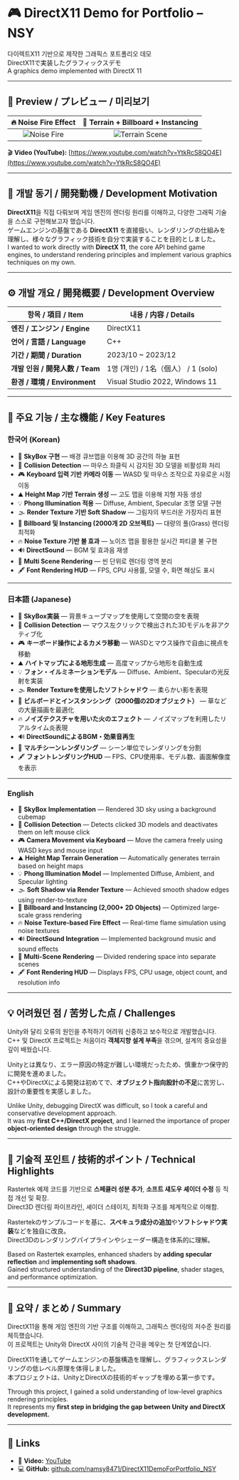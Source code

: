 # 🎮 DirectX11 Demo for Portfolio – NSY  
다이렉트X11 기반으로 제작한 그래픽스 포트폴리오 데모  
DirectX11で実装したグラフィックスデモ  
A graphics demo implemented with DirectX 11

---

## 🎥 Preview / プレビュー / 미리보기  

| 🔥 Noise Fire Effect | 🌿 Terrain + Billboard + Instancing |
|:----------------------:|:----------------------------------:|
| ![Noise Fire](https://github.com/namsy8471/DirectX11DemoForPortfolio_NSY/assets/31647755/bf59dafa-3dc4-4421-88ff-8e048d593696) | ![Terrain Scene](https://github.com/namsy8471/DirectX11DemoForPortfolio_NSY/assets/31647755/f4b43db1-0b06-4a5e-a63b-c8b82e987963) |

🎬 **Video (YouTube):** [https://www.youtube.com/watch?v=YtkRcS8QO4E](https://www.youtube.com/watch?v=YtkRcS8QO4E)

---

## 🧠 개발 동기 / 開発動機 / Development Motivation  
**DirectX11**을 직접 다뤄보며 게임 엔진의 렌더링 원리를 이해하고, 다양한 그래픽 기술을 스스로 구현해보고자 했습니다.  
ゲームエンジンの基盤である **DirectX11** を直接扱い、レンダリングの仕組みを理解し、様々なグラフィック技術を自分で実装することを目的としました。  
I wanted to work directly with **DirectX 11**, the core API behind game engines, to understand rendering principles and implement various graphics techniques on my own.

---

## ⚙️ 개발 개요 / 開発概要 / Development Overview

| 항목 / 項目 / Item | 내용 / 内容 / Details |
|--------------------|----------------------|
| **엔진 / エンジン / Engine** | DirectX11 |
| **언어 / 言語 / Language** | C++ |
| **기간 / 期間 / Duration** | 2023/10 ~ 2023/12 |
| **개발 인원 / 開発人数 / Team** | 1명 (개인) / 1名（個人） / 1 (solo) |
| **환경 / 環境 / Environment** | Visual Studio 2022, Windows 11 |

---

## 🌟 주요 기능 / 主な機能 / Key Features

### 한국어 (Korean)
- 🌌 **SkyBox 구현** — 배경 큐브맵을 이용해 3D 공간의 하늘 표현  
- 🧱 **Collision Detection** — 마우스 좌클릭 시 감지된 3D 모델을 비활성화 처리  
- 🎮 **Keyboard 입력 기반 카메라 이동** — WASD 및 마우스 조작으로 자유로운 시점 이동  
- ⛰️ **Height Map 기반 Terrain 생성** — 고도 맵을 이용해 지형 자동 생성  
- 💡 **Phong Illumination 적용** — Diffuse, Ambient, Specular 조명 모델 구현  
- 🌫️ **Render Texture 기반 Soft Shadow** — 그림자의 부드러운 가장자리 표현  
- 🍃 **Billboard 및 Instancing (2000개 2D 오브젝트)** — 대량의 풀(Grass) 렌더링 최적화  
- 🔥 **Noise Texture 기반 불 효과** — 노이즈 맵을 활용한 실시간 파티클 불 구현  
- 🔊 **DirectSound** — BGM 및 효과음 재생  
- 🧭 **Multi Scene Rendering** — 씬 단위로 렌더링 영역 분리  
- 🖋️ **Font Rendering HUD** — FPS, CPU 사용률, 모델 수, 화면 해상도 표시  

---

### 日本語 (Japanese)
- 🌌 **SkyBox実装** — 背景キューブマップを使用して空間の空を表現  
- 🧱 **Collision Detection** — マウス左クリックで検出された3Dモデルを非アクティブ化  
- 🎮 **キーボード操作によるカメラ移動** — WASDとマウス操作で自由に視点を移動  
- ⛰️ **ハイトマップによる地形生成** — 高度マップから地形を自動生成  
- 💡 **フォン・イルミネーションモデル** — Diffuse、Ambient、Specularの光反射を実装  
- 🌫️ **Render Textureを使用したソフトシャドウ** — 柔らかい影を表現  
- 🍃 **ビルボードとインスタンシング（2000個の2Dオブジェクト）** — 草などの大量描画を最適化  
- 🔥 **ノイズテクスチャを用いた火のエフェクト** — ノイズマップを利用したリアルタイム炎表現  
- 🔊 **DirectSoundによるBGM・効果音再生**  
- 🧭 **マルチシーンレンダリング** — シーン単位でレンダリングを分割  
- 🖋️ **フォントレンダリングHUD** — FPS、CPU使用率、モデル数、画面解像度を表示  

---

### English
- 🌌 **SkyBox Implementation** — Rendered 3D sky using a background cubemap  
- 🧱 **Collision Detection** — Detects clicked 3D models and deactivates them on left mouse click  
- 🎮 **Camera Movement via Keyboard** — Move the camera freely using WASD keys and mouse input  
- ⛰️ **Height Map Terrain Generation** — Automatically generates terrain based on height maps  
- 💡 **Phong Illumination Model** — Implemented Diffuse, Ambient, and Specular lighting  
- 🌫️ **Soft Shadow via Render Texture** — Achieved smooth shadow edges using render-to-texture  
- 🍃 **Billboard and Instancing (2,000+ 2D Objects)** — Optimized large-scale grass rendering  
- 🔥 **Noise Texture-based Fire Effect** — Real-time flame simulation using noise textures  
- 🔊 **DirectSound Integration** — Implemented background music and sound effects  
- 🧭 **Multi-Scene Rendering** — Divided rendering space into separate scenes  
- 🖋️ **Font Rendering HUD** — Displays FPS, CPU usage, object count, and resolution info 

---

## 💡 어려웠던 점 / 苦労した点 / Challenges
Unity와 달리 오류의 원인을 추적하기 어려워 신중하고 보수적으로 개발했습니다.  
C++ 및 DirectX 프로젝트는 처음이라 **객체지향 설계 부족**을 겪으며, 설계의 중요성을 깊이 배웠습니다.  

Unityとは異なり、エラー原因の特定が難しい環境だったため、慎重かつ保守的に開発を進めました。  
C++やDirectXによる開発は初めてで、**オブジェクト指向設計の不足**に苦労し、設計の重要性を実感しました。  

Unlike Unity, debugging DirectX was difficult, so I took a careful and conservative development approach.  
It was my **first C++/DirectX project**, and I learned the importance of proper **object-oriented design** through the struggle.

---

## 🧩 기술적 포인트 / 技術的ポイント / Technical Highlights  
Rastertek 예제 코드를 기반으로 **스페큘러 성분 추가**, **소프트 섀도우 셰이더 수정** 등 직접 개선 및 확장.  
Direct3D 렌더링 파이프라인, 셰이더 스테이지, 최적화 구조를 체계적으로 이해함.  

Rastertekのサンプルコードを基に、**スペキュラ成分の追加**や**ソフトシャドウ実装**などを独自に改良。  
Direct3Dのレンダリングパイプラインやシェーダー構造を体系的に理解。  

Based on Rastertek examples, enhanced shaders by **adding specular reflection** and **implementing soft shadows**.  
Gained structured understanding of the **Direct3D pipeline**, shader stages, and performance optimization.

---

## 🧾 요약 / まとめ / Summary  
DirectX11을 통해 게임 엔진의 기반 구조를 이해하고, 그래픽스 렌더링의 저수준 원리를 체득했습니다.  
이 프로젝트는 Unity와 DirectX 사이의 기술적 간극을 메우는 첫 단계였습니다.  

DirectX11を通してゲームエンジンの基盤構造を理解し、グラフィックスレンダリングの低レベル原理を体得しました。  
本プロジェクトは、UnityとDirectXの技術的ギャップを埋める第一歩です。  

Through this project, I gained a solid understanding of low-level graphics rendering principles.  
It represents my **first step in bridging the gap between Unity and DirectX development.**

---

## 🔗 Links
- 🎥 **Video:** [YouTube](https://www.youtube.com/watch?v=YtkRcS8QO4E)  
- 💻 **GitHub:** [github.com/namsy8471/DirectX11DemoForPortfolio_NSY](https://github.com/namsy8471/DirectX11DemoForPortfolio_NSY)
